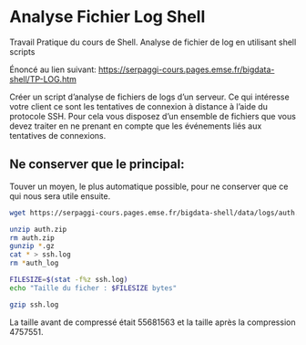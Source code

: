 # Analyse Fichier Log Shell
Travail Pratique du cours de Shell. Analyse de fichier de log en utilisant shell scripts

Énoncé au lien suivant: https://serpaggi-cours.pages.emse.fr/bigdata-shell/TP-LOG.htm

Créer un script d’analyse de fichiers de logs d’un serveur. Ce qui intéresse votre client ce sont les tentatives de connexion à distance à l’aide du protocole SSH. Pour cela vous disposez d’un ensemble de fichiers que vous devez traiter en ne prenant en compte que les événements liés aux tentatives de connexions.

## Ne conserver que le principal:
Touver un moyen, le plus automatique possible, pour ne conserver que ce qui nous sera utile ensuite.

```bash
wget https://serpaggi-cours.pages.emse.fr/bigdata-shell/data/logs/auth.zip

unzip auth.zip
rm auth.zip
gunzip *.gz
cat * > ssh.log
rm *auth_log

FILESIZE=$(stat -f%z ssh.log)
echo "Taille du ficher : $FILESIZE bytes"

gzip ssh.log
```

La taille avant de compressé était 55681563 et la taille après la compression 4757551.


